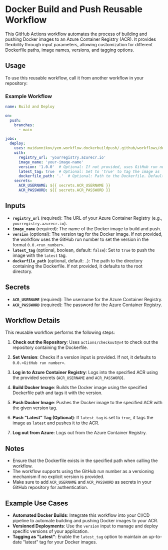 # Docker Build and Push Reusable Workflow

This GitHub Actions workflow automates the process of building and pushing Docker images to an Azure Container Registry (ACR). It provides flexibility through input parameters, allowing customization for different Dockerfile paths, image names, versions, and tagging options.

## Usage

To use this reusable workflow, call it from another workflow in your repository:

### Example Workflow

```yaml
name: Build and Deploy

on:
  push:
    branches:
      - main

jobs:
  deploy:
    uses: maidannikov/yem.workflow.dockerbuildpush/.github/workflows/dockerbuildpush.yml@master
    with:
      registry_url: 'yourregistry.azurecr.io'
      image_name: 'your-image-name'
      version: '1.0.0'  # Optional: If not provided, uses GitHub run number as version.
      latest_tag: true  # Optional: Set to 'true' to tag the image as 'latest'.
      dockerfile_path: '.'  # Optional: Path to the Dockerfile. Defaults to the root directory.
    secrets:
      ACR_USERNAME: ${{ secrets.ACR_USERNAME }}
      ACR_PASSWORD: ${{ secrets.ACR_PASSWORD }}
```
## Inputs

- **`registry_url`** (required): The URL of your Azure Container Registry (e.g., `yourregistry.azurecr.io`).
- **`image_name`** (required): The name of the Docker image to build and push.
- **`version`** (optional): The version tag for the Docker image. If not provided, the workflow uses the GitHub run number to set the version in the format `0.0.<run_number>`.
- **`latest_tag`** (optional, boolean, default: `false`): Set to `true` to push the image with the `latest` tag.
- **`dockerfile_path`** (optional, default: `.`): The path to the directory containing the Dockerfile. If not provided, it defaults to the root directory.

## Secrets

- **`ACR_USERNAME`** (required): The username for the Azure Container Registry.
- **`ACR_PASSWORD`** (required): The password for the Azure Container Registry.

## Workflow Details

This reusable workflow performs the following steps:

1. **Check out the Repository**: Uses `actions/checkout@v4` to check out the repository containing the Dockerfile.

2. **Set Version**: Checks if a version input is provided. If not, it defaults to `0.0.<GitHub run number>`.

3. **Log in to Azure Container Registry**: Logs into the specified ACR using the provided secrets (`ACR_USERNAME` and `ACR_PASSWORD`).

4. **Build Docker Image**: Builds the Docker image using the specified Dockerfile path and tags it with the version.

5. **Push Docker Image**: Pushes the Docker image to the specified ACR with the given version tag.

6. **Push "Latest" Tag (Optional)**: If `latest_tag` is set to `true`, it tags the image as `latest` and pushes it to the ACR.

7. **Log out from Azure**: Logs out from the Azure Container Registry.

## Notes

- Ensure that the Dockerfile exists in the specified path when calling the workflow.
- The workflow supports using the GitHub run number as a versioning mechanism if no explicit version is provided.
- Make sure to add `ACR_USERNAME` and `ACR_PASSWORD` as secrets in your GitHub repository for authentication.

## Example Use Cases

- **Automated Docker Builds**: Integrate this workflow into your CI/CD pipeline to automate building and pushing Docker images to your ACR.
- **Versioned Deployments**: Use the `version` input to manage and deploy specific versions of your application.
- **Tagging as "Latest"**: Enable the `latest_tag` option to maintain an up-to-date "latest" tag for your Docker images.

